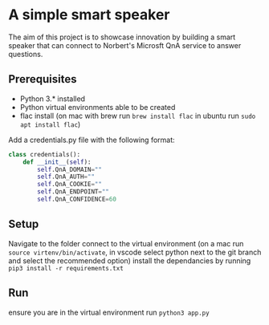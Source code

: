 # A simple smart speaker 
The aim of this project is to showcase innovation by building a smart speaker that can connect to Norbert's Microsft QnA service to answer questions.

## Prerequisites
- Python 3.* installed
- Python virtual environments able to be created
- flac install (on mac with brew run ```brew install flac``` in ubuntu run ```sudo apt install flac```)

Add a credentials.py file with the following format:

```python
class credentials():
    def __init__(self):
        self.QnA_DOMAIN=""
        self.QnA_AUTH=""
        self.QnA_COOKIE=""
        self.QnA_ENDPOINT=""
        self.QnA_CONFIDENCE=60
```
## Setup

Navigate to the folder
connect to the virtual environment (on a mac run ```source virtenv/bin/activate```, in vscode select python next to the git branch and select the recommended option)
install the dependancies by running ```pip3 install -r requirements.txt```


## Run
ensure you are in the virtual environment
run ```python3 app.py```